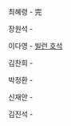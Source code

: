 최혜령 - 完

장원석 - 

이다영 - [빌런 호석](https://www.acmicpc.net/problem/22251)

김찬희 - 

박정환 - 

신재안 - 

김진석 - 
